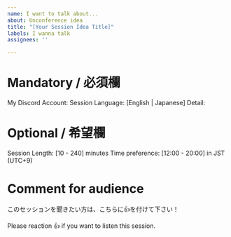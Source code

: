 ```yaml
---
name: I want to talk about...
about: Unconference idea
title: "[Your Session Idea Title]"
labels: I wanna talk
assignees: ''

---
```


# Mandatory / 必須欄
My Discord Account:
Session Language: [English | Japanese]
Detail:

# Optional / 希望欄
Session Length: [10 - 240] minutes
Time preference: [12:00 - 20:00] in JST (UTC+9)

# Comment for audience
このセッションを聞きたい方は、こちらに👍を付けて下さい！

Please reaction 👍 if you want to listen this session.

